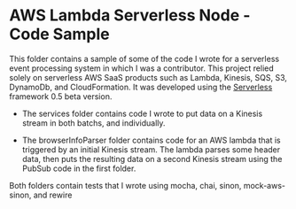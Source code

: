 # AWS Lambda Serverless Node - Code Sample

This folder contains a sample of some of the code I wrote for a serverless event
processing system in which I was a contributor. This project relied solely on
serverless AWS SaaS products such as Lambda, Kinesis, SQS, S3, DynamoDb, and
CloudFormation.  It was developed using the [Serverless](https://serverless.com/) framework 0.5 beta version.

* The services folder contains code I wrote to put data on a Kinesis stream
in both batchs, and individually.

* The browserInfoParser folder contains code for an AWS lambda that is triggered by an
initial Kinesis stream.  The lambda parses some header data, then puts the resulting data on a
second Kinesis stream using the PubSub code in the first folder.

Both folders contain tests that I wrote using mocha, chai, sinon, mock-aws-sinon, and rewire